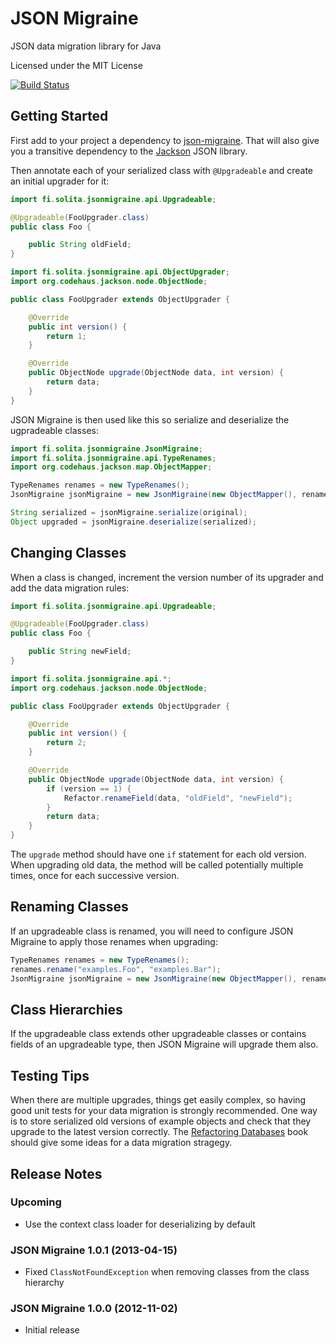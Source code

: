 JSON Migraine
=============

JSON data migration library for Java

Licensed under the MIT License

[![Build Status](https://secure.travis-ci.org/solita/json-migraine.png)](http://travis-ci.org/solita/json-migraine)


Getting Started
---------------

First add to your project a dependency to [json-migraine](http://search.maven.org/#search%7Cga%7C1%7Ca%3A%22json-migraine%22). That will also give you a transitive dependency to the [Jackson](http://jackson.codehaus.org/) JSON library.

Then annotate each of your serialized class with `@Upgradeable` and create an initial upgrader for it:

```java
import fi.solita.jsonmigraine.api.Upgradeable;

@Upgradeable(FooUpgrader.class)
public class Foo {

    public String oldField;
}
```

```java
import fi.solita.jsonmigraine.api.ObjectUpgrader;
import org.codehaus.jackson.node.ObjectNode;

public class FooUpgrader extends ObjectUpgrader {

    @Override
    public int version() {
        return 1;
    }

    @Override
    public ObjectNode upgrade(ObjectNode data, int version) {
        return data;
    }
}
```

JSON Migraine is then used like this so serialize and deserialize the ugpradeable classes:

```java
import fi.solita.jsonmigraine.JsonMigraine;
import fi.solita.jsonmigraine.api.TypeRenames;
import org.codehaus.jackson.map.ObjectMapper;

TypeRenames renames = new TypeRenames();
JsonMigraine jsonMigraine = new JsonMigraine(new ObjectMapper(), renames);

String serialized = jsonMigraine.serialize(original);
Object upgraded = jsonMigraine.deserialize(serialized);
```


Changing Classes
----------------

When a class is changed, increment the version number of its upgrader and add the data migration rules:

```java
import fi.solita.jsonmigraine.api.Upgradeable;

@Upgradeable(FooUpgrader.class)
public class Foo {

    public String newField;
}
```

```java
import fi.solita.jsonmigraine.api.*;
import org.codehaus.jackson.node.ObjectNode;

public class FooUpgrader extends ObjectUpgrader {

    @Override
    public int version() {
        return 2;
    }

    @Override
    public ObjectNode upgrade(ObjectNode data, int version) {
        if (version == 1) {
            Refactor.renameField(data, "oldField", "newField");
        }
        return data;
    }
}
```

The `upgrade` method should have one `if` statement for each old version. When upgrading old data, the method will be called potentially multiple times, once for each successive version.


Renaming Classes
----------------

If an upgradeable class is renamed, you will need to configure JSON Migraine to apply those renames when upgrading:

```java
TypeRenames renames = new TypeRenames();
renames.rename("examples.Foo", "examples.Bar");
JsonMigraine jsonMigraine = new JsonMigraine(new ObjectMapper(), renames);
```


Class Hierarchies
-----------------

If the upgradeable class extends other upgradeable classes or contains fields of an upgradeable type, then JSON Migraine will upgrade them also.



Testing Tips
------------

When there are multiple upgrades, things get easily complex, so having good unit tests for your data migration is strongly recommended. One way is to store serialized old versions of example objects and check that they upgrade to the latest version correctly. The [Refactoring Databases](http://databaserefactoring.com/) book should give some ideas for a data migration stragegy.


Release Notes
-------------

### Upcoming

- Use the context class loader for deserializing by default

### JSON Migraine 1.0.1 (2013-04-15)

- Fixed `ClassNotFoundException` when removing classes from the class hierarchy

### JSON Migraine 1.0.0 (2012-11-02)

- Initial release
